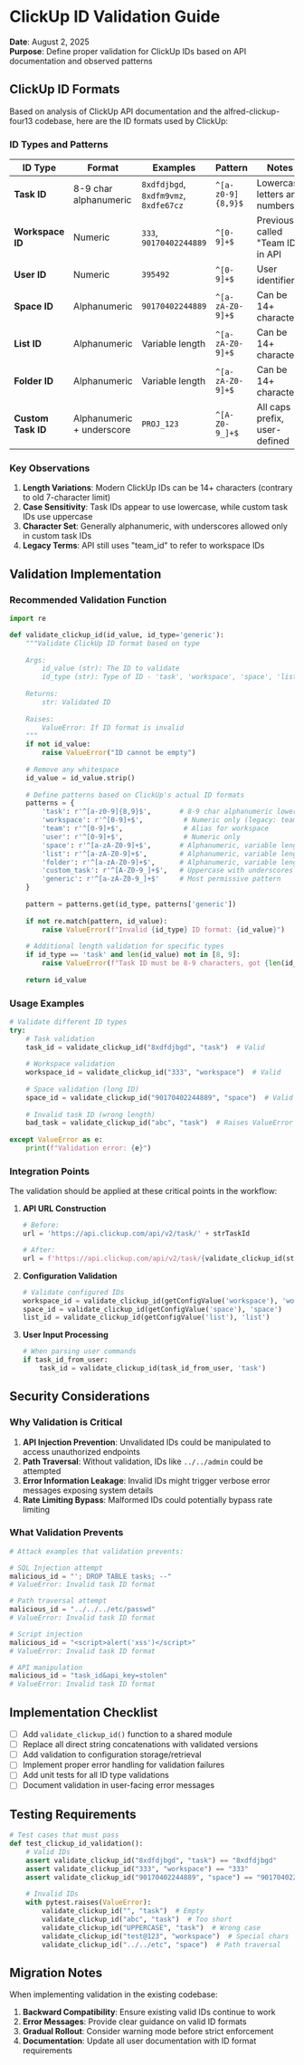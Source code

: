 # ClickUp ID Validation Guide

**Date**: August 2, 2025  
**Purpose**: Define proper validation for ClickUp IDs based on API documentation and observed patterns

## ClickUp ID Formats

Based on analysis of ClickUp API documentation and the alfred-clickup-four13 codebase, here are the ID formats used by ClickUp:

### ID Types and Patterns

| ID Type | Format | Examples | Pattern | Notes |
|---------|--------|----------|---------|-------|
| **Task ID** | 8-9 char alphanumeric | `8xdfdjbgd`, `8xdfm9vmz`, `8xdfe67cz` | `^[a-z0-9]{8,9}$` | Lowercase letters and numbers |
| **Workspace ID** | Numeric | `333`, `90170402244889` | `^[0-9]+$` | Previously called "Team ID" in API |
| **User ID** | Numeric | `395492` | `^[0-9]+$` | User identifiers |
| **Space ID** | Alphanumeric | `90170402244889` | `^[a-zA-Z0-9]+$` | Can be 14+ characters |
| **List ID** | Alphanumeric | Variable length | `^[a-zA-Z0-9]+$` | Can be 14+ characters |
| **Folder ID** | Alphanumeric | Variable length | `^[a-zA-Z0-9]+$` | Can be 14+ characters |
| **Custom Task ID** | Alphanumeric + underscore | `PROJ_123` | `^[A-Z0-9_]+$` | All caps prefix, user-defined |

### Key Observations

1. **Length Variations**: Modern ClickUp IDs can be 14+ characters (contrary to old 7-character limit)
2. **Case Sensitivity**: Task IDs appear to use lowercase, while custom task IDs use uppercase
3. **Character Set**: Generally alphanumeric, with underscores allowed only in custom task IDs
4. **Legacy Terms**: API still uses "team_id" to refer to workspace IDs

## Validation Implementation

### Recommended Validation Function

```python
import re

def validate_clickup_id(id_value, id_type='generic'):
    """Validate ClickUp ID format based on type
    
    Args:
        id_value (str): The ID to validate
        id_type (str): Type of ID - 'task', 'workspace', 'space', 'list', 'folder', 'user', 'custom_task'
    
    Returns:
        str: Validated ID
        
    Raises:
        ValueError: If ID format is invalid
    """
    if not id_value:
        raise ValueError("ID cannot be empty")
    
    # Remove any whitespace
    id_value = id_value.strip()
    
    # Define patterns based on ClickUp's actual ID formats
    patterns = {
        'task': r'^[a-z0-9]{8,9}$',       # 8-9 char alphanumeric lowercase
        'workspace': r'^[0-9]+$',          # Numeric only (legacy: team)
        'team': r'^[0-9]+$',               # Alias for workspace
        'user': r'^[0-9]+$',               # Numeric only
        'space': r'^[a-zA-Z0-9]+$',       # Alphanumeric, variable length
        'list': r'^[a-zA-Z0-9]+$',        # Alphanumeric, variable length
        'folder': r'^[a-zA-Z0-9]+$',      # Alphanumeric, variable length
        'custom_task': r'^[A-Z0-9_]+$',   # Uppercase with underscores
        'generic': r'^[a-zA-Z0-9_]+$'     # Most permissive pattern
    }
    
    pattern = patterns.get(id_type, patterns['generic'])
    
    if not re.match(pattern, id_value):
        raise ValueError(f"Invalid {id_type} ID format: {id_value}")
    
    # Additional length validation for specific types
    if id_type == 'task' and len(id_value) not in [8, 9]:
        raise ValueError(f"Task ID must be 8-9 characters, got {len(id_value)}")
    
    return id_value
```

### Usage Examples

```python
# Validate different ID types
try:
    # Task validation
    task_id = validate_clickup_id("8xdfdjbgd", "task")  # Valid
    
    # Workspace validation
    workspace_id = validate_clickup_id("333", "workspace")  # Valid
    
    # Space validation (long ID)
    space_id = validate_clickup_id("90170402244889", "space")  # Valid
    
    # Invalid task ID (wrong length)
    bad_task = validate_clickup_id("abc", "task")  # Raises ValueError
    
except ValueError as e:
    print(f"Validation error: {e}")
```

### Integration Points

The validation should be applied at these critical points in the workflow:

1. **API URL Construction**
   ```python
   # Before:
   url = 'https://api.clickup.com/api/v2/task/' + strTaskId
   
   # After:
   url = f'https://api.clickup.com/api/v2/task/{validate_clickup_id(strTaskId, "task")}'
   ```

2. **Configuration Validation**
   ```python
   # Validate configured IDs
   workspace_id = validate_clickup_id(getConfigValue('workspace'), 'workspace')
   space_id = validate_clickup_id(getConfigValue('space'), 'space')
   list_id = validate_clickup_id(getConfigValue('list'), 'list')
   ```

3. **User Input Processing**
   ```python
   # When parsing user commands
   if task_id_from_user:
       task_id = validate_clickup_id(task_id_from_user, 'task')
   ```

## Security Considerations

### Why Validation is Critical

1. **API Injection Prevention**: Unvalidated IDs could be manipulated to access unauthorized endpoints
2. **Path Traversal**: Without validation, IDs like `../../admin` could be attempted
3. **Error Information Leakage**: Invalid IDs might trigger verbose error messages exposing system details
4. **Rate Limiting Bypass**: Malformed IDs could potentially bypass rate limiting

### What Validation Prevents

```python
# Attack examples that validation prevents:

# SQL Injection attempt
malicious_id = "'; DROP TABLE tasks; --"
# ValueError: Invalid task ID format

# Path traversal attempt  
malicious_id = "../../../etc/passwd"
# ValueError: Invalid task ID format

# Script injection
malicious_id = "<script>alert('xss')</script>"
# ValueError: Invalid task ID format

# API manipulation
malicious_id = "task_id&api_key=stolen"
# ValueError: Invalid task ID format
```

## Implementation Checklist

- [ ] Add `validate_clickup_id()` function to a shared module
- [ ] Replace all direct string concatenations with validated versions
- [ ] Add validation to configuration storage/retrieval
- [ ] Implement proper error handling for validation failures
- [ ] Add unit tests for all ID type validations
- [ ] Document validation in user-facing error messages

## Testing Requirements

```python
# Test cases that must pass
def test_clickup_id_validation():
    # Valid IDs
    assert validate_clickup_id("8xdfdjbgd", "task") == "8xdfdjbgd"
    assert validate_clickup_id("333", "workspace") == "333"
    assert validate_clickup_id("90170402244889", "space") == "90170402244889"
    
    # Invalid IDs
    with pytest.raises(ValueError):
        validate_clickup_id("", "task")  # Empty
        validate_clickup_id("abc", "task")  # Too short
        validate_clickup_id("UPPERCASE", "task")  # Wrong case
        validate_clickup_id("test@123", "workspace")  # Special chars
        validate_clickup_id("../../etc", "space")  # Path traversal
```

## Migration Notes

When implementing validation in the existing codebase:

1. **Backward Compatibility**: Ensure existing valid IDs continue to work
2. **Error Messages**: Provide clear guidance on valid ID formats
3. **Gradual Rollout**: Consider warning mode before strict enforcement
4. **Documentation**: Update all user documentation with ID format requirements